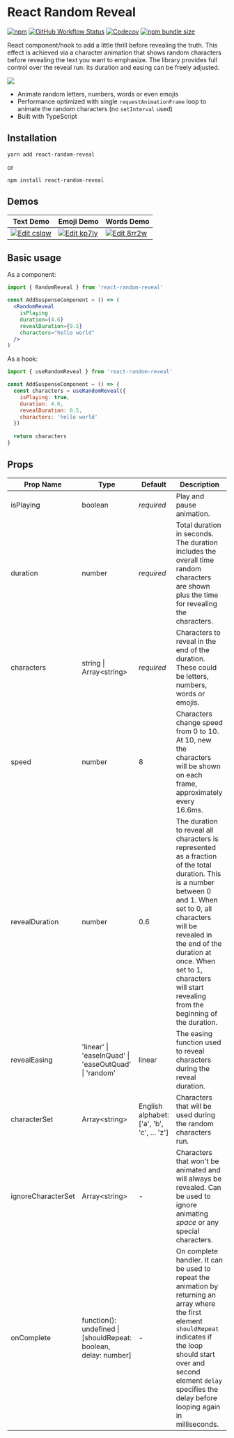 # React Random Reveal

[![npm](https://img.shields.io/npm/v/react-random-reveal)](https://www.npmjs.com/package/react-random-reveal)
[![GitHub Workflow Status](https://img.shields.io/github/workflow/status/vydimitrov/react-random-reveal/Codecov%20Coverage)](https://codecov.io/gh/vydimitrov/react-random-reveal)
[![Codecov](https://img.shields.io/codecov/c/gh/vydimitrov/react-random-reveal)](https://codecov.io/gh/vydimitrov/react-random-reveal)
[![npm bundle size](https://img.shields.io/bundlephobia/min/react-random-reveal)](https://bundlephobia.com/result?p=react-random-reveal)

React component/hook to add a little thrill before revealing the truth. This effect is achieved via a character animation that shows random characters before revealing the text you want to emphasize. The library provides full control over the reveal run: its duration and easing can be freely adjusted.


<img src="https://user-images.githubusercontent.com/10707142/77891767-c3332000-7271-11ea-9ba8-b2de048cad32.gif">

- Animate random letters, numbers, words or even emojis
- Performance optimized with single `requestAnimationFrame` loop to animate the random characters (no `setInterval` used)
- Built with TypeScript

## Installation

```
yarn add react-random-reveal
```

or

```
npm install react-random-reveal
```

## Demos

<table>
  <thead>
    <tr>
      <th>Text Demo</th>
      <th>Emoji Demo</th>
      <th>Words Demo</th>
    </tr>
  </thead>
  <tbody>
    <tr>
      <td>
       <a href="https://codesandbox.io/s/ecstatic-swirles-cslqw?fontsize=14&hidenavigation=1&theme=dark">
        <img alt="Edit cslqw" src="https://codesandbox.io/static/img/play-codesandbox.svg">
      </a>
      </td>
      <td>
       <a href="https://codesandbox.io/s/dry-pine-kp7ly?fontsize=14&hidenavigation=1&theme=dark">
        <img alt="Edit kp7ly" src="https://codesandbox.io/static/img/play-codesandbox.svg">
      </a>
      </td>
      <td>
        <a href="https://codesandbox.io/s/quirky-field-8rr2w?fontsize=14&hidenavigation=1&theme=dark">
          <img alt="Edit 8rr2w" src="https://codesandbox.io/static/img/play-codesandbox.svg">
        </a>
      </td>
    </tr>
  </tbody>
</table>

## Basic usage

As a component:

```jsx
import { RandomReveal } from 'react-random-reveal'

const AddSuspenseComponent = () => (
  <RandomReveal
    isPlaying
    duration={4.6}
    revealDuration={0.5}
    characters="hello world"
  />
)
```

As a hook:

```jsx
import { useRandomReveal } from 'react-random-reveal'

const AddSuspenseComponent = () => {
  const characters = useRandomReveal({
    isPlaying: true,
    duration: 4.6,
    revealDuration: 0.5,
    characters: 'hello world'
  })
  
  return characters
}
```

## Props
| Prop Name          | Type                                                            | Default                                    | Description                                                                                                                                                                                                                                                                     |
|--------------------|-----------------------------------------------------------------|--------------------------------------------|---------------------------------------------------------------------------------------------------------------------------------------------------------------------------------------------------------------------------------------------------------------------------------|
| isPlaying          | boolean                                                         | _required_                                 | Play and pause animation.                                                                                                                                                                                                                                                        |
| duration           | number                                                          | _required_                                 | Total duration in seconds. The duration includes the overall time random characters are shown plus the time for revealing the characters.                                                                                                                                                |
| characters         | string \| Array\<string>                                        | _required_                                 | Characters to reveal in the end of the duration. These could be letters, numbers, words or emojis.                                                                                                                                                                                  |
| speed              | number                                                          | 8                                          | Characters change speed from 0 to 10. At 10, new the characters will be shown on each frame, approximately every 16.6ms.                                                                                                                                                            |
| revealDuration     | number                                                          | 0.6                                        | The duration to reveal all characters is represented as a fraction of the total duration. This is a number between 0 and 1. When set to 0, all characters will be revealed in the end of the duration at once. When set to 1, characters will start revealing from the beginning of the duration.  |
| revealEasing       |  'linear'  \| 'easeInQuad'  \| 'easeOutQuad'  \| 'random'       | linear                                     | The easing function used to reveal characters during the reveal duration.                                                                                                                                                                                                       |
| characterSet       | Array\<string>                                                  | English alphabet: ['a', 'b', 'c', ... 'z'] | Characters that will be used during the random characters run.                                                                                                                                                                                                                   |
| ignoreCharacterSet | Array\<string>                                                  | -                                          | Characters that won't be animated and will always be revealed. Can be used to ignore animating _space_ or any special characters.                                                                                                                                               |
| onComplete         | function(): undefined \| [shouldRepeat: boolean, delay: number] | -                                          | On complete handler. It can be used to repeat the animation by returning an array where the first element  `shouldRepeat` indicates if the loop should start over and second element  `delay` specifies the delay before looping again in milliseconds.                         |
